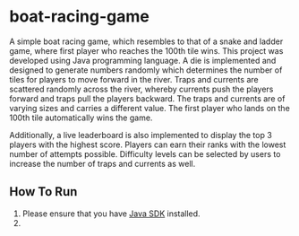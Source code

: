 # boat-racing-game

A simple boat racing game, which resembles to that of a snake and ladder game, where first player who reaches the 100th tile wins. This project was developed using Java programming language. A die is implemented and designed to generate numbers randomly which determines the number of tiles for players to move forward in the river. Traps and currents are scattered randomly across the river, whereby currents push the players forward and traps pull the players backward. The traps and currents are of varying sizes and carries a different value. The first player who lands on the 100th tile automatically wins the game. 

Additionally, a live leaderboard is also implemented to display the top 3 players with the highest score. Players can earn their ranks with the lowest number of attempts possible. Difficulty levels can be selected by users to increase the number of traps and currents as well.

## How To Run
1. Please ensure that you have [Java SDK](https://www.oracle.com/java/technologies/downloads/#java17) installed.
2. 
